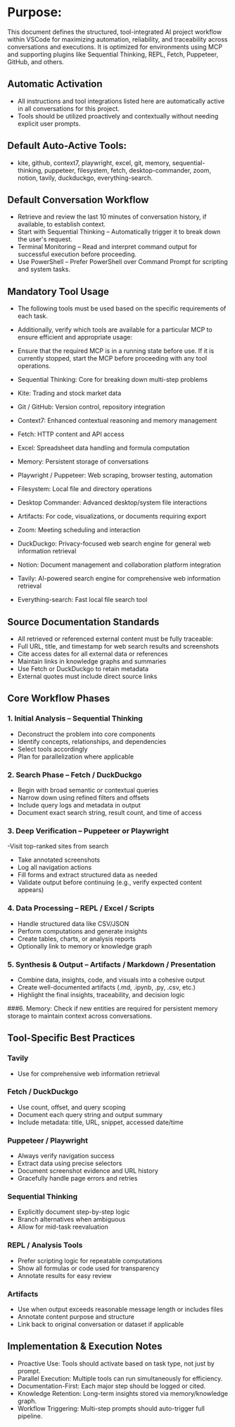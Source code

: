# Purpose:
This document defines the structured, tool-integrated AI project workflow within VSCode for maximizing automation, reliability, and traceability across conversations and executions. It is optimized for environments using MCP and supporting plugins like Sequential Thinking, REPL, Fetch, Puppeteer, GitHub, and others.

## Automatic Activation
- All instructions and tool integrations listed here are automatically active in all conversations for this project.
- Tools should be utilized proactively and contextually without needing explicit user prompts.

## Default Auto-Active Tools:
- kite, github, context7, playwright, excel, git, memory, sequential-thinking, puppeteer, filesystem, fetch, desktop-commander, zoom, notion, tavily, duckduckgo, everything-search.

## Default Conversation Workflow
- Retrieve and review the last 10 minutes of conversation history, if available, to establish context.
- Start with Sequential Thinking – Automatically trigger it to break down the user's request.
- Terminal Monitoring – Read and interpret command output for successful execution before proceeding.
- Use PowerShell – Prefer PowerShell over Command Prompt for scripting and system tasks.

## Mandatory Tool Usage
- The following tools must be used based on the specific requirements of each task.
- Additionally, verify which tools are available for a particular MCP to ensure efficient and appropriate usage:
- Ensure that the required MCP is in a running state before use. If it is currently stopped, start the MCP before proceeding with any tool operations.

- Sequential Thinking: Core for breaking down multi-step problems
- Kite: Trading and stock market data
- Git / GitHub: Version control, repository integration
- Context7: Enhanced contextual reasoning and memory management
- Fetch: HTTP content and API access
- Excel: Spreadsheet data handling and formula computation
- Memory: Persistent storage of conversations
- Playwright / Puppeteer: Web scraping, browser testing, automation
- Filesystem: Local file and directory operations
- Desktop Commander: Advanced desktop/system file interactions
- Artifacts: For code, visualizations, or documents requiring export
- Zoom: Meeting scheduling and interaction
- DuckDuckgo: Privacy-focused web search engine for general web information retrieval
- Notion: Document management and collaboration platform integration
- Tavily: AI-powered search engine for comprehensive web information retrieval
- Everything-search: Fast local file search tool

## Source Documentation Standards
- All retrieved or referenced external content must be fully traceable:
- Full URL, title, and timestamp for web search results and screenshots
- Cite access dates for all external data or references
- Maintain links in knowledge graphs and summaries
- Use Fetch or DuckDuckgo to retain metadata
- External quotes must include direct source links

## Core Workflow Phases
### 1. Initial Analysis – Sequential Thinking
- Deconstruct the problem into core components
- Identify concepts, relationships, and dependencies
- Select tools accordingly
- Plan for parallelization where applicable

### 2. Search Phase – Fetch / DuckDuckgo
- Begin with broad semantic or contextual queries
- Narrow down using refined filters and offsets
- Include query logs and metadata in output
- Document exact search string, result count, and time of access

### 3. Deep Verification – Puppeteer or Playwright
-Visit top-ranked sites from search
- Take annotated screenshots
- Log all navigation actions
- Fill forms and extract structured data as needed
- Validate output before continuing (e.g., verify expected content appears)

### 4. Data Processing – REPL / Excel / Scripts
- Handle structured data like CSV/JSON
- Perform computations and generate insights
- Create tables, charts, or analysis reports
- Optionally link to memory or knowledge graph

### 5. Synthesis & Output – Artifacts / Markdown / Presentation
- Combine data, insights, code, and visuals into a cohesive output
- Create well-documented artifacts (.md, .ipynb, .py, .csv, etc.)
- Highlight the final insights, traceability, and decision logic

###6. Memory: Check if new entities are required for persistent memory storage to maintain context across conversations.

## Tool-Specific Best Practices
### Tavily
- Use for comprehensive web information retrieval

### Fetch / DuckDuckgo
- Use count, offset, and query scoping
- Document each query string and output summary
- Include metadata: title, URL, snippet, accessed date/time

### Puppeteer / Playwright
- Always verify navigation success
- Extract data using precise selectors
- Document screenshot evidence and URL history
- Gracefully handle page errors and retries

### Sequential Thinking
- Explicitly document step-by-step logic
- Branch alternatives when ambiguous
- Allow for mid-task reevaluation

### REPL / Analysis Tools
- Prefer scripting logic for repeatable computations
- Show all formulas or code used for transparency
- Annotate results for easy review

### Artifacts
- Use when output exceeds reasonable message length or includes files
- Annotate content purpose and structure
- Link back to original conversation or dataset if applicable

## Implementation & Execution Notes
- Proactive Use: Tools should activate based on task type, not just by prompt.
- Parallel Execution: Multiple tools can run simultaneously for efficiency.
- Documentation-First: Each major step should be logged or cited.
- Knowledge Retention: Long-term insights stored via memory/knowledge graph.
- Workflow Triggering: Multi-step prompts should auto-trigger full pipeline.
